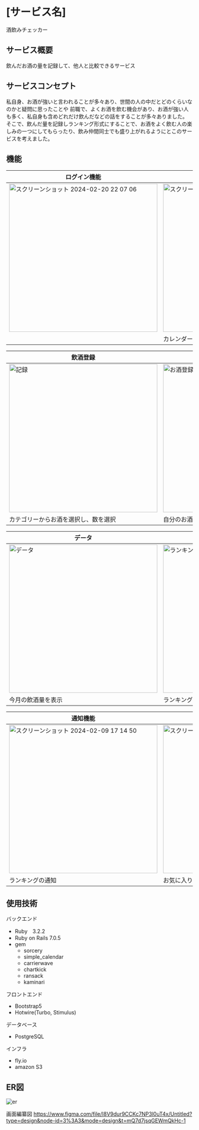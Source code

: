 
# [サービス名]
酒飲みチェッカー

## サービス概要
飲んだお酒の量を記録して、他人と比較できるサービス


## サービスコンセプト
私自身、お酒が強いと言われることが多々あり、世間の人の中だとどのくらいなのかと疑問に思ったことや
前職で、よくお酒を飲む機会があり、お酒が強い人も多く、私自身も含めどれだけ飲んだなどの話をすることが多々ありました。
そこで、飲んだ量を記録しランキング形式にすることで、お酒をよく飲む人の楽しみの一つにしてもらったり、飲み仲間同士でも盛り上がれるようにとこのサービスを考えました。

## 機能

| ログイン機能| カレンダー |
----|---- 
| <img width="400" alt="スクリーンショット 2024-02-20 22 07 06" src="https://github.com/gahyu3/heavy_drinker_app/assets/62708936/db34847d-61f1-4273-ae8a-f82ccfa55e3d"> | <img width="400" alt="スクリーンショット 2024-02-20 22 01 44" src="https://github.com/gahyu3/heavy_drinker_app/assets/62708936/0caf6476-7249-4766-820d-43308953af23">|
||カレンダーから日付を選択|

| 飲酒登録| お酒登録 |
----|---- 
|  <img width="400" alt="記録" src="https://github.com/gahyu3/heavy_drinker_app/assets/62708936/c2c35fb6-52cf-460b-8459-5e4f9cd61e5d">|<img width="400" alt="お酒登録" src="https://github.com/gahyu3/heavy_drinker_app/assets/62708936/e10e26d0-dd86-4548-af4c-f5258c72d117">|
|カテゴリーからお酒を選択し、数を選択|自分のお酒を登録|

| データ| ランキング |
----|---- 
| <img width="400" alt="データ" src="https://github.com/gahyu3/heavy_drinker_app/assets/62708936/4f98eefe-9e1c-4ece-b461-2dacecf56c24">|  <img width="400" alt="ランキング" src="https://github.com/gahyu3/heavy_drinker_app/assets/62708936/afe906c4-e3d0-43c2-b412-ebde941b4ea9">|
|今月の飲酒量を表示|ランキングで、ユーザーと競争|

| 通知機能| お気に入り登録 |
----|---- 
| <img width="400" alt="スクリーンショット 2024-02-09 17 14 50" src="https://github.com/gahyu3/heavy_drinker_app/assets/62708936/0d718bca-f68f-456e-906b-f1ac8f0ca3be">|<img width="400" alt="スクリーンショット 2024-02-20 22 14 15" src="https://github.com/gahyu3/heavy_drinker_app/assets/62708936/9374e943-97c3-4b5c-b202-4b300af39090">|
|ランキングの通知|お気に入りのユーザーを登録|



## 使用技術

バックエンド
  
- Ruby　3.2.2
- Ruby on Rails 7.0.5
- gem
  - sorcery
  - simple_calendar
  - carrierwave
  - chartkick
  - ransack
  - kaminari

        
  
 
 

フロントエンド
- Bootstrap5
- Hotwire(Turbo, Stimulus)

データベース
- PostgreSQL

インフラ
- fly.io
- amazon S3


## ER図
 ![er](https://github.com/gahyu3/heavy_drinker_app/assets/62708936/a05aae4b-06b9-47a5-a889-968a912a20ec)



画面編纂図
https://www.figma.com/file/I8V9dur9CCKc7NP3l0uT4x/Untitled?type=design&node-id=3%3A3&mode=design&t=mQ7d7jsqGEWmQkHc-1
